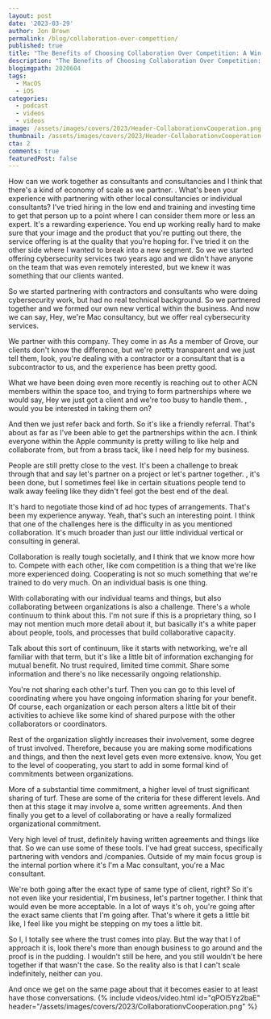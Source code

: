 ```yaml
---
layout: post
date: '2023-03-29'
author: Jon Brown
permalink: /blog/collaboration-over-compettion/
published: true
title: "The Benefits of Choosing Collaboration Over Competition: A Win-Win for Everyone"
description: "The Benefits of Choosing Collaboration Over Competition: A Win-Win for Everyone"
blogimgpath: 2020604
tags:
  - MacOS
  - iOS
categories:
  - podcast
  - videos
  - videos
image: /assets/images/covers/2023/Header-CollaborationvCooperation.png
thumbnail: /assets/images/covers/2023/Header-CollaborationvCooperation.png
cta: 2
comments: true
featuredPost: false
---
```

How can we work together as consultants and consultancies and    I think that there's a kind of economy of scale as we partner. . What's been your experience with partnering with other local consultancies or individual consultants?   I've tried hiring in the low end and  training and investing time to get that person up to a point where I can consider them more or less an expert.  It's a rewarding experience.  You end up working really hard to make sure that your image  and the product that you're putting out there, the service offering is at the quality that you're hoping for.  I've tried it on the other side where I wanted to break into a new segment. So we  we started offering cybersecurity services two years ago and we didn't have anyone on the team that was even remotely interested, but we knew it was something that our clients wanted.

So we started partnering with contractors and consultants who were doing cybersecurity work, but had no real technical background. So we partnered together and we  formed our own new vertical within the business. And now we can say, Hey, we're Mac consultancy, but we offer real cybersecurity services.

 We partner with this company. They come in as  As a member of Grove, our clients don't know the difference, but we're pretty transparent and we just tell them, look, you're dealing with a contractor or a consultant that is a subcontractor to us, and the experience has been pretty good.

What we have been doing even more recently is reaching out to other ACN members within the space too, and trying to form partnerships  where we would say, Hey    we just got a client and we're too busy to handle them. , would you be interested in taking them on?

And then we just refer back and forth. So it's  like a friendly referral. That's about as far as I've been able to get the partnerships within the acn.  I think everyone within the Apple community is pretty willing to like help and collaborate from, but from  a brass tack, like I need help for my business.

People are still pretty close to the vest. It's been a challenge to  break through that and say  let's partner on a project or let's partner together. , it's been done, but I sometimes feel like in certain situations people tend to walk away feeling like they didn't feel  got the best end of the deal.

It's hard to negotiate those kind of ad hoc types of  arrangements.  That's been my experience anyway. Yeah, that's such an interesting point.  I think that one of the challenges here is the difficulty in  as you mentioned  collaboration.  It's much broader than just our little individual vertical or consulting in general.

Collaboration is really tough  societally,  and I think that we know more how to.  Compete with each other, like com competition is a thing that we're  like more experienced doing. Cooperating is not so much something that we're trained to do very much.   On an individual basis is one thing.

With collaborating with our individual teams and things, but also collaborating  between organizations  is also a challenge. There's  a whole continuum to think about this. I'm not sure if this is a proprietary thing, so I may not mention much more detail about it, but basically it's a white paper about people, tools, and processes that build collaborative capacity.

Talk about this sort of continuum, like it starts with networking,   we're all familiar with that term, but it's like a little bit of information  exchanging for mutual benefit.  No trust required, limited time commit. Share some information and there's no like necessarily ongoing relationship.

You're not sharing each other's turf. Then you can go to this level of coordinating where you have ongoing information sharing for your benefit. Of course, each organization or each person alters a little bit of their activities to achieve like some kind of shared purpose with the other collaborators or coordinators.

Rest of the organization slightly increases their involvement, some degree of trust involved. Therefore, because you are making some modifications and things, and then the next level gets even more extensive.  know, You get to the level of cooperating, you start to add in some  formal kind of commitments between organizations.

More of a substantial time commitment, a higher level of trust  significant sharing of turf. These are some of the criteria for these different levels.  And then at this stage it may involve a, some written agreements. And then finally you get to a level of collaborating or have  a really formalized organizational commitment.

Very high level of trust, definitely having written agreements  and things like that. So we can use some of these tools. I've had great success, specifically partnering with vendors and /companies. Outside of my main focus group is the internal portion where it's  I'm a Mac consultant, you're a Mac consultant.

We're both going after the exact type of same type of client, right? So it's not even like your residential, I'm business, let's partner together. I think that would even be more acceptable. In a lot of ways it's  oh, you're going after the exact same clients that I'm going after. That's where it gets a little bit like, I feel like you might be stepping on my toes a little bit.

So I, I totally see where the trust comes into play. But  the way that I  of approach it is, look  there's more than enough business to go around and the proof is in the pudding. I wouldn't still be here, and you still wouldn't be here together if that wasn't the case. So the reality also  is that I can't scale indefinitely, neither can you.

And once we get on the same page about that  it becomes easier to at least have those conversations. 
{% include videos/video.html id="qPOl5Yz2baE" header="/assets/images/covers/2023/CollaborationvCooperation.png" %}